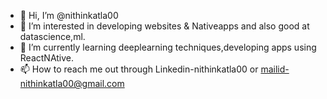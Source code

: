 - 👋 Hi, I’m @nithinkatla00
- 👀 I’m interested in developing websites & Nativeapps and also good at datascience,ml.
- 🌱 I’m currently learning deeplearning techniques,developing apps using ReactNAtive.
- 📫 How to reach me out through Linkedin-nithinkatla00 or mailid-nithinkatla00@gmail.com

<!---
nithinkatla00/nithinkatla00 is a ✨ special ✨ repository because its `README.md` (this file) appears on your GitHub profile.
You can click the Preview link to take a look at your changes.
--->
